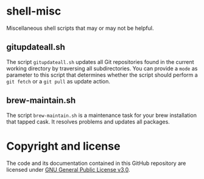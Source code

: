 # shell-misc
Miscellaneous shell scripts that may or may not be helpful.

## gitupdateall.sh

The script `gitupdateall.sh` updates all Git repositories found in the current working directory by traversing all subdirectories. You can provide a `mode` as parameter to this script that determines whether the script should perform a `git fetch` or a `git pull` as update action.

## brew-maintain.sh

The script `brew-maintain.sh` is a maintenance task for your brew installation that tapped cask. It resolves problems and updates all packages.

# Copyright and license
The code and its documentation contained in this GitHub repository are licensed under [GNU General Public License v3,0](LICENSE).
